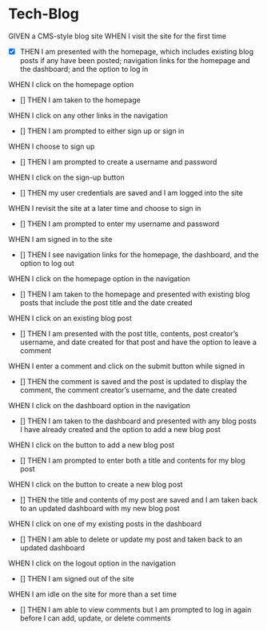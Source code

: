 # Tech-Blog

GIVEN a CMS-style blog site
WHEN I visit the site for the first time

- [x] THEN I am presented with the homepage, which includes existing blog posts if any have been posted; navigation links for the homepage and the dashboard; and the option to log in

WHEN I click on the homepage option

- [] THEN I am taken to the homepage

WHEN I click on any other links in the navigation

- [] THEN I am prompted to either sign up or sign in

WHEN I choose to sign up

- [] THEN I am prompted to create a username and password

WHEN I click on the sign-up button

- [] THEN my user credentials are saved and I am logged into the site

WHEN I revisit the site at a later time and choose to sign in

- [] THEN I am prompted to enter my username and password

WHEN I am signed in to the site

- [] THEN I see navigation links for the homepage, the dashboard, and the option to log out

WHEN I click on the homepage option in the navigation

- [] THEN I am taken to the homepage and presented with existing blog posts that include the post title and the date created

WHEN I click on an existing blog post

- [] THEN I am presented with the post title, contents, post creator’s username, and date created for that post and have the option to leave a comment

WHEN I enter a comment and click on the submit button while signed in

- [] THEN the comment is saved and the post is updated to display the comment, the comment creator’s username, and the date created

WHEN I click on the dashboard option in the navigation

- [] THEN I am taken to the dashboard and presented with any blog posts I have already created and the option to add a new blog post

WHEN I click on the button to add a new blog post

- [] THEN I am prompted to enter both a title and contents for my blog post

WHEN I click on the button to create a new blog post

- [] THEN the title and contents of my post are saved and I am taken back to an updated dashboard with my new blog post

WHEN I click on one of my existing posts in the dashboard

- [] THEN I am able to delete or update my post and taken back to an updated dashboard

WHEN I click on the logout option in the navigation

- [] THEN I am signed out of the site

WHEN I am idle on the site for more than a set time

- [] THEN I am able to view comments but I am prompted to log in again before I can add, update, or delete comments